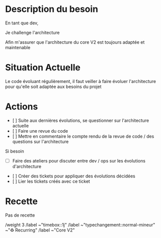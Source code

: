 # Description du besoin 

En tant que dev, 

Je challenge l'architecture

Afin m'assurer que l'architecture du core V2 est toujours adaptée et maintenable

# Situation Actuelle

Le code évoluant régulièrement, il faut veiller à faire évoluer l'architecture pour qu'elle soit adaptée aux besoins du projet


# Actions

- [ ] Suite aux dernières évolutions, se questionner sur l'architecture actuelle
- [ ] Faire une revue du code
- [ ] Mettre en commentaire le compte rendu de la revue de code / des questions sur l'architecture

Si besoin 

- [ ] Faire des ateliers pour discuter entre dev / ops sur les évolutions d'architecture
- [ ] Créer des tickets pour appliquer des évolutions décidées
- [ ] Lier les tickets créés avec ce ticket


# Recette

Pas de recette

/weight 3
/label ~"timebox::1j"
/label ~"typechangement::normal-mineur" ~"♻️ Recurring"
/label ~"Core V2"
